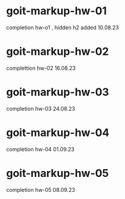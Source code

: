 # goit-markup-hw-01

completion hw-o1 , hidden h2 added 10.08.23

# goit-markup-hw-02

complettion hw-02 16.08.23

# goit-markup-hw-03

completion hw-03 24.08.23

# goit-markup-hw-04

completion hw-04 01.09.23

# goit-markup-hw-05

completion hw-05 08.09.23
